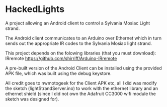 HackedLights
============

A project allowing an Android client to control a Sylvania Mosiac Light strand.

The Android client communicates to an Arduino over Ethernet which in turn sends out the appropriate IR codes to the Sylvania Mosiac light strand.

This project depends on the folowing libraries (that you must download): 
                    IRremote   https://github.com/shirriff/Arduino-IRremote
                    
A pre-built version of the Android Client can be installed using the provided APK file, which was built using the debug keystore.

All credit goes to nwmotogeek for the Client APK etc, all I did was modify the sketch (lightStrandServer.ino) to work with the ethernet library and an ethernet shield (since I did not own the Adafruit CC3000 wifi module the sketch was designed for). 


